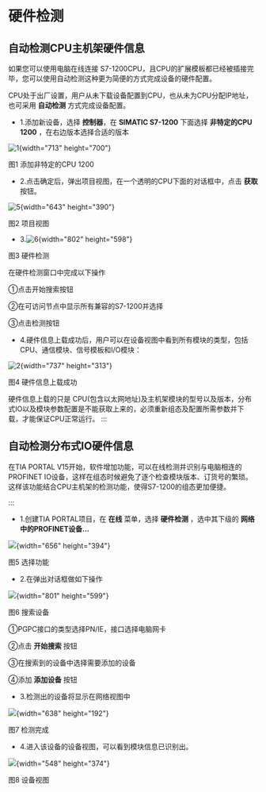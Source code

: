 # 硬件检测

## 自动检测CPU主机架硬件信息

如果您可以使用电脑在线连接
S7-1200CPU，且CPU的扩展模板都已经被插接完毕，您可以使用自动检测这种更为简便的方式完成设备的硬件配置。

CPU处于出厂设置，用户从未下载设备配置到CPU，也从未为CPU分配IP地址，也可采用 **自动检测** 方式完成设备配置。

* 1.添加新设备，选择 **控制器**，在 **SIMATIC S7-1200** 下面选择 **非特定的CPU 1200** ，在右边版本选择合适的版本

![1](images/6-1.png){width="713" height="700"}

图1 添加非特定的CPU 1200

* 2.点击确定后，弹出项目视图，在一个透明的CPU下面的对话框中，点击 **获取** 按钮。

![5](images/6-2.png){width="643" height="390"}

图2 项目视图

* 3.![6](images/6-3.png){width="802" height="598"}

图3 硬件检测

在硬件检测窗口中完成以下操作

①点击开始搜索按钮

②在可访问节点中显示所有兼容的S7-1200并选择

③点击检测按钮

* 4.硬件信息上载成功后，用户可以在设备视图中看到所有模块的类型，包括CPU、通信模块、信号模板和I/O模块：

![2](images/6-4.png){width="737" height="313"}

图4 硬件信息上载成功



硬件信息上载的只是 CPU(包含以太网地址)及主机架模块的型号以及版本，分布式IO以及模块参数配置是不能获取上来的，必须重新组态及配置所需参数并下载，才能保证CPU正常运行。
:::

## 自动检测分布式IO硬件信息

在TIA PORTAL
V15开始，软件增加功能，可以在线检测并识别与电脑相连的PROFINET
IO设备，这样在组态时候避免了逐个检查模块版本、订货号的繁琐。这样该功能结合CPU主机架的检测功能，使得S7-1200的组态更加便捷。


:::

* 1.创建TIA
PORTAL项目，在 **在线** 菜单，选择 **硬件检测** ，选中其下级的 **网络中的PROFINET设备\...**

![](images/6-5.png){width="656" height="394"}

图5 选择功能

* 2.在弹出对话框做如下操作

![](images/6-6.png){width="801" height="599"}

图6 搜索设备

①PGPC接口的类型选择PN/IE，接口选择电脑网卡

②点击 **开始搜索** 按钮

③在搜索到的设备中选择需要添加的设备

④添加 **添加设备** 按钮

* 3.检测出的设备将显示在网络视图中

![](images/6-7.png){width="638" height="192"}

图7 检测完成

* 4.进入该设备的设备视图，可以看到模块信息已识别出。

![](images/6-8.png){width="548" height="374"}

图8 设备视图
